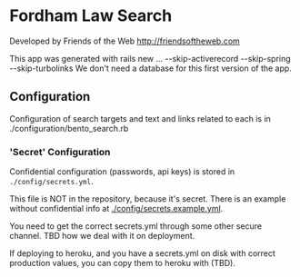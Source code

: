 # Fordham Law Search

Developed by Friends of the Web http://friendsoftheweb.com

This app was generated with rails new ... --skip-activerecord --skip-spring --skip-turbolinks
We don't need a database for this first version of the app.

## Configuration

Configuration of search targets and text and links
related to each is in ./configuration/bento_search.rb

### 'Secret' Configuration

Confidential configuration (passwords, api keys) is stored in `./config/secrets.yml`.

This file is NOT in the repository, because it's secret. There is an example
without confidential info at [./config/secrets.example.yml](./config/secrets.example.yml).

You need to get the correct secrets.yml through some other secure channel.
TBD how we deal with it on deployment.

If deploying to heroku, and you have a secrets.yml on disk with correct
production values, you can copy them to heroku with (TBD).


